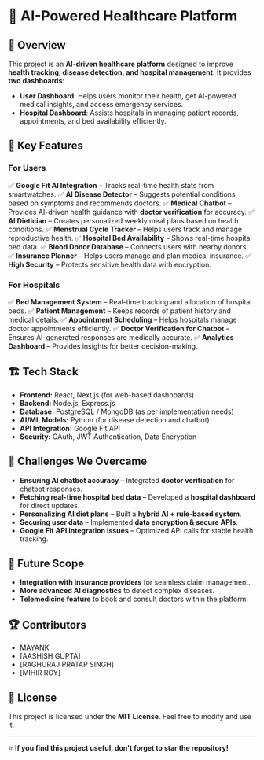 ﻿# 🚀 AI-Powered Healthcare Platform

## 📌 Overview
This project is an **AI-driven healthcare platform** designed to improve **health tracking, disease detection, and hospital management**. It provides **two dashboards**:
- **User Dashboard**: Helps users monitor their health, get AI-powered medical insights, and access emergency services.
- **Hospital Dashboard**: Assists hospitals in managing patient records, appointments, and bed availability efficiently.

## 🎯 Key Features
### **For Users**
✅ **Google Fit AI Integration** – Tracks real-time health stats from smartwatches.
✅ **AI Disease Detector** – Suggests potential conditions based on symptoms and recommends doctors.
✅ **Medical Chatbot** – Provides AI-driven health guidance with **doctor verification** for accuracy.
✅ **AI Dietician** – Creates personalized weekly meal plans based on health conditions.
✅ **Menstrual Cycle Tracker** – Helps users track and manage reproductive health.
✅ **Hospital Bed Availability** – Shows real-time hospital bed data.
✅ **Blood Donor Database** – Connects users with nearby donors.
✅ **Insurance Planner** – Helps users manage and plan medical insurance.
✅ **High Security** – Protects sensitive health data with encryption.

### **For Hospitals**
✅ **Bed Management System** – Real-time tracking and allocation of hospital beds.
✅ **Patient Management** – Keeps records of patient history and medical details.
✅ **Appointment Scheduling** – Helps hospitals manage doctor appointments efficiently.
✅ **Doctor Verification for Chatbot** – Ensures AI-generated responses are medically accurate.
✅ **Analytics Dashboard** – Provides insights for better decision-making.

## 🏗️ Tech Stack
- **Frontend:** React, Next.js (for web-based dashboards)
- **Backend:** Node.js, Express.js
- **Database:** PostgreSQL / MongoDB (as per implementation needs)
- **AI/ML Models:** Python (for disease detection and chatbot)
- **API Integration:** Google Fit API
- **Security:** OAuth, JWT Authentication, Data Encryption

## 📌 Challenges We Overcame
- **Ensuring AI chatbot accuracy** – Integrated **doctor verification** for chatbot responses.
- **Fetching real-time hospital bed data** – Developed a **hospital dashboard** for direct updates.
- **Personalizing AI diet plans** – Built a **hybrid AI + rule-based system**.
- **Securing user data** – Implemented **data encryption & secure APIs**.
- **Google Fit API integration issues** – Optimized API calls for stable health tracking.

## 🚀 Future Scope
- **Integration with insurance providers** for seamless claim management.
- **More advanced AI diagnostics** to detect complex diseases.
- **Telemedicine feature** to book and consult doctors within the platform.

## 🏆 Contributors
- [MAYANK](https://github.com/mayankified)
- [AASHISH GUPTA]
- [RAGHURAJ PRATAP SINGH]
- [MIHIR ROY]

## 📜 License
This project is licensed under the **MIT License**. Feel free to modify and use it.

---
⭐ **If you find this project useful, don't forget to star the repository!**

